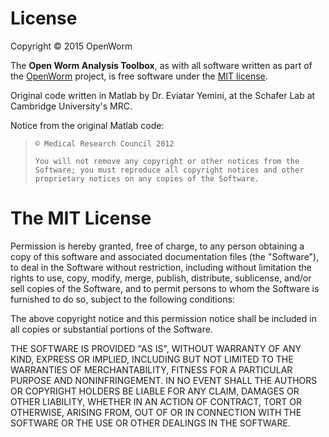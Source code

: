 License
=======

Copyright © 2015 OpenWorm

The **Open Worm Analysis Toolbox**, as with all software written as part of the
[OpenWorm](https://github.com/openworm/) project, is free software under
the [MIT license](http://opensource.org/licenses/MIT).

Original code written in Matlab by Dr. Eviatar Yemini, at the Schafer
Lab at Cambridge University's MRC.

Notice from the original Matlab code:

> `© Medical Research Council 2012`
>
> `You will not remove any copyright or other notices from the Software; you must reproduce all copyright notices and other proprietary notices on any copies of the Software.`

The MIT License
===============

Permission is hereby granted, free of charge, to any person obtaining a
copy of this software and associated documentation files (the
"Software"), to deal in the Software without restriction, including
without limitation the rights to use, copy, modify, merge, publish,
distribute, sublicense, and/or sell copies of the Software, and to
permit persons to whom the Software is furnished to do so, subject to
the following conditions:

The above copyright notice and this permission notice shall be included
in all copies or substantial portions of the Software.

THE SOFTWARE IS PROVIDED "AS IS", WITHOUT WARRANTY OF ANY KIND, EXPRESS
OR IMPLIED, INCLUDING BUT NOT LIMITED TO THE WARRANTIES OF
MERCHANTABILITY, FITNESS FOR A PARTICULAR PURPOSE AND NONINFRINGEMENT.
IN NO EVENT SHALL THE AUTHORS OR COPYRIGHT HOLDERS BE LIABLE FOR ANY
CLAIM, DAMAGES OR OTHER LIABILITY, WHETHER IN AN ACTION OF CONTRACT,
TORT OR OTHERWISE, ARISING FROM, OUT OF OR IN CONNECTION WITH THE
SOFTWARE OR THE USE OR OTHER DEALINGS IN THE SOFTWARE.
